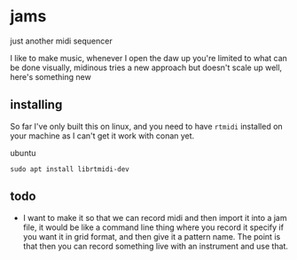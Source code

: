 # jams
just another midi sequencer

I like to make music, whenever I open the daw up you're limited to what can be done visually, midinous tries a new approach but doesn't scale up well, here's something new

## installing
So far I've only built this on linux, and you need to have `rtmidi` installed on your machine as I can't get it work with conan yet.

ubuntu
```
sudo apt install librtmidi-dev
```
## todo
* I want to make it so that we can record midi and then import it into a jam file, it would be like a command line thing where you record it specify if you want it in grid format, and then give it a pattern name. The point is that then you can record something live with an instrument and use that.
